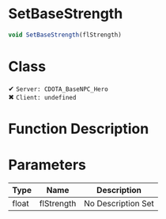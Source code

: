 # SetBaseStrength
```js
void SetBaseStrength(flStrength)
```
# Class
✔ `Server: CDOTA_BaseNPC_Hero`  
✖ `Client: undefined`  

# Function Description

# Parameters
Type|Name|Description
--|--|--
float|flStrength|No Description Set
